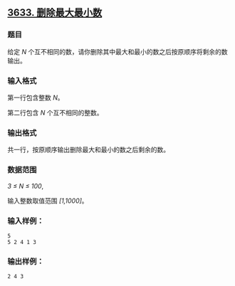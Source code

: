## [3633. 删除最大最小数](https://www.acwing.com/problem/content/3636/)

### 题目

给定 *N* 个互不相同的数，请你删除其中最大和最小的数之后按原顺序将剩余的数输出。

### 输入格式

第一行包含整数 *N*。

第二行包含 *N* 个互不相同的整数。

### 输出格式

共一行，按原顺序输出删除最大和最小的数之后剩余的数。

### 数据范围

*3 ≤ N ≤ 100*,

输入整数取值范围 *[1,1000]*。

### 输入样例：

```
5
5 2 4 1 3
```

### 输出样例：

```
2 4 3
```
